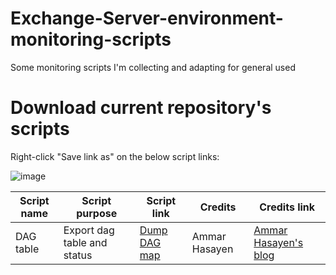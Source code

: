 # Exchange-Server-environment-monitoring-scripts

Some monitoring scripts I'm collecting and adapting for general used

# Download current repository's scripts

Right-click "Save link as" on the below script links:

![image](https://user-images.githubusercontent.com/33433229/121607016-4414ac80-ca1d-11eb-9a70-e78fbd7801df.png)


|Script name|Script purpose|Script link|Credits| Credits link|
|-----------|--------------|-----------|-------|------------|
|DAG table | Export dag table and status | [Dump DAG map](https://raw.githubusercontent.com/SammyKrosoft/Exchange-Server-environment-monitoring-scripts/main/ExchangeDAGDatabaseDistributionTable.ps1)|Ammar Hasayen|[Ammar Hasayen's blog](http://ammarhasayen.wordpress.com)|


